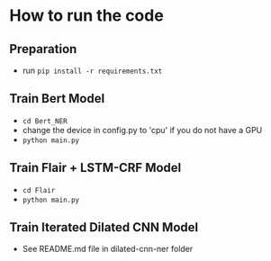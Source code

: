 # How to run the code

## Preparation
- run `pip install -r requirements.txt`

## Train Bert Model

- `cd Bert_NER`
- change the device in config.py to 'cpu' if you do not have a GPU
- `python main.py`

## Train Flair + LSTM-CRF Model

- `cd Flair`
- `python main.py`

## Train Iterated Dilated CNN Model

- See README.md file in dilated-cnn-ner folder